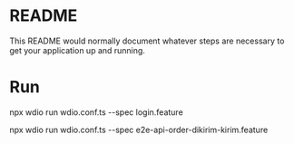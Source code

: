# README #

This README would normally document whatever steps are necessary to get your application up and running.

# Run #
npx wdio run wdio.conf.ts --spec login.feature

npx wdio run wdio.conf.ts --spec e2e-api-order-dikirim-kirim.feature